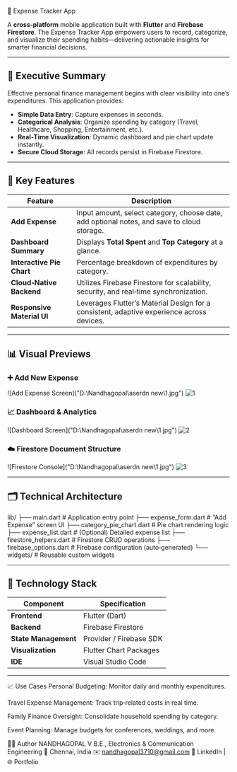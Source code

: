 💸 Expense Tracker App

A **cross‑platform** mobile application built with **Flutter** and **Firebase Firestore**. The Expense Tracker App empowers users to record, categorize, and visualize their spending habits—delivering actionable insights for smarter financial decisions.

---

## 📌 Executive Summary

Effective personal finance management begins with clear visibility into one’s expenditures. This application provides:

- **Simple Data Entry**: Capture expenses in seconds.  
- **Categorical Analysis**: Organize spending by category (Travel, Healthcare, Shopping, Entertainment, etc.).  
- **Real‑Time Visualization**: Dynamic dashboard and pie chart update instantly.  
- **Secure Cloud Storage**: All records persist in Firebase Firestore.  

---

## 🚀 Key Features

| Feature                        | Description                                                                                  |
|--------------------------------|----------------------------------------------------------------------------------------------|
| **Add Expense**                | Input amount, select category, choose date, add optional notes, and save to cloud storage.   |
| **Dashboard Summary**          | Displays **Total Spent** and **Top Category** at a glance.                                   |
| **Interactive Pie Chart**      | Percentage breakdown of expenditures by category.                                           |
| **Cloud‑Native Backend**       | Utilizes Firebase Firestore for scalability, security, and real‑time synchronization.        |
| **Responsive Material UI**     | Leverages Flutter’s Material Design for a consistent, adaptive experience across devices.    |

---

## 📊 Visual Previews

### ➕ Add New Expense

![Add Expense Screen]("D:\Nandhagopal\aserdn new\1.jpg")
![1](https://github.com/user-attachments/assets/8719c050-1b6a-499d-918e-ba1e91930bee)


### 📈 Dashboard & Analytics

![Dashboard Screen]("D:\Nandhagopal\aserdn new\1.jpg")
![2](https://github.com/user-attachments/assets/0343e45a-4731-44a9-95fb-72c6898520f3)


### ☁️ Firestore Document Structure

![Firestore Console]("D:\Nandhagopal\aserdn new\1.jpg")
![3](https://github.com/user-attachments/assets/36dc21c3-cd60-4990-8e8f-6b88c552d607)


---

## 🗂️ Technical Architecture

lib/
├── main.dart # Application entry point
├── expense_form.dart # “Add Expense” screen UI
├── category_pie_chart.dart # Pie chart rendering logic
├── expense_list.dart # (Optional) Detailed expense list
├── firestore_helpers.dart # Firestore CRUD operations
├── firebase_options.dart # Firebase configuration (auto‑generated)
└── widgets/ # Reusable custom widgets


---

## 🔧 Technology Stack

| Component               | Specification                                              |
|-------------------------|------------------------------------------------------------|
| **Frontend**            | Flutter (Dart)                                             |
| **Backend**             | Firebase Firestore                                        |
| **State Management**    | Provider / Firebase SDK                                    |
| **Visualization**       | Flutter Chart Packages                                     |
| **IDE**                 | Visual Studio Code                                         |

---

📈 Use Cases
Personal Budgeting: Monitor daily and monthly expenditures.

Travel Expense Management: Track trip‑related costs in real time.

Family Finance Oversight: Consolidate household spending by category.

Event Planning: Manage budgets for conferences, weddings, and more.

👨‍💻 Author
NANDHAGOPAL V
B.E., Electronics & Communication Engineering
📍 Chennai, India
✉️ nandhagopal3710@gmail.com
🔗 LinkedIn | 🌐 Portfolio

